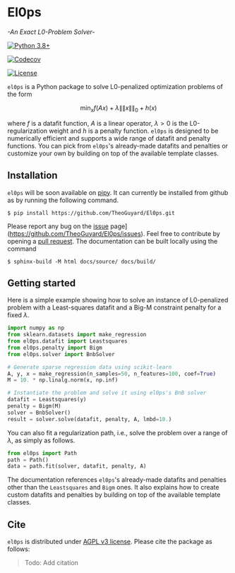 El0ps
=====
*-An Exact L0-Problem Solver-*


[![Python 3.8+](https://img.shields.io/badge/python-3.8%2B-blue)](https://www.python.org/downloads/release/python-380/)
<!-- [![Documentation](https://img.shields.io/badge/documentation-latest-blue)](https://el0ps.github.io) -->
<!-- [![Test Status](https://github.com/TheoGuyard/el0ps/actions/workflows/test.yml/badge.svg)](https://github.com/TheoGuyard/el0ps/actions/workflows/test.yml) -->
[![Codecov](https://codecov.io/gh/TheoGuyard/El0ps/graph/badge.svg?token=H2IA4O67X6)](https://codecov.io/gh/TheoGuyard/El0ps)
<!-- [![PyPI version](https://badge.fury.io/py/el0ps.svg)](https://pypi.org/project/el0ps/) -->
[![License](https://img.shields.io/badge/License-AGPL--v3-red.svg)](https://github.com/benchopt/benchopt/blob/main/LICENSE)


`el0ps` is a Python package to solve L0-penalized optimization problems of the form

$$\textstyle\min_x f(Ax) + \lambda\|\|x\|\|_0 + h(x)$$

where $f$ is a datafit function, $A$ is a linear operator, $\lambda>0$ is the L0-regularization weight and $h$ is a penalty function.
`el0ps` is designed to be numerically efficient and supports a wide range of datafit and penalty functions.
You can pick from `el0ps`'s already-made datafits and penalties or customize your own by building on top of the available template classes.


## Installation

`el0ps` will be soon available on [pipy](https://pypi.org). 
It can currently be installed from github as by running the following command.

```shell
$ pip install https://github.com/TheoGuyard/El0ps.git
```

Please report any bug on the [issue](https://github.com/TheoGuyard/El0ps/issues) page](https://github.com/TheoGuyard/El0ps/issues).
Feel free to contribute by opening a [pull request](https://github.com/TheoGuyard/El0ps/pulls).
The documentation can be built locally using the command

```shell
$ sphinx-build -M html docs/source/ docs/build/
```

## Getting started

Here is a simple example showing how to solve an instance of L0-penalized problem with a Least-squares datafit and a Big-M constraint penalty for a fixed $\lambda$.

```python
import numpy as np
from sklearn.datasets import make_regression
from el0ps.datafit import Leastsquares
from el0ps.penalty import Bigm
from el0ps.solver import BnbSolver

# Generate sparse regression data using scikit-learn
A, y, x = make_regression(n_samples=50, n_features=100, coef=True)
M = 10. * np.linalg.norm(x, np.inf)

# Instantiate the problem and solve it using el0ps's BnB solver
datafit = Leastsquares(y)
penalty = Bigm(M)
solver = BnbSolver()
result = solver.solve(datafit, penalty, A, lmbd=10.)
```

You can also fit a regularization path, i.e., solve the problem over a range of $\lambda$, as simply as follows.

```python
from el0ps import Path
path = Path()
data = path.fit(solver, datafit, penalty, A)
```

The documentation references `el0ps`'s already-made datafits and penalties other than the `Leastsquares` and `Bigm` ones.
It also explains how to create custom datafits and penalties by building on top of the available template classes.


## Cite

`el0ps` is distributed under
[AGPL v3 license](https://github.com/TheoGuyard/El0ps/blob/main/LICENSE).
Please cite the package as follows:

> Todo: Add citation
